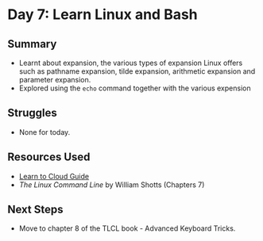 # Day 7: Learn Linux and Bash

## Summary
- Learnt about expansion, the various types of expansion Linux offers such as pathname expansion, tilde expansion, arithmetic expansion and parameter expansion.  
- Explored using the `echo` command together with the various expension 

## Struggles
- None for today.

## Resources Used
- [Learn to Cloud Guide](https://learntocloud.guide/)
- *The Linux Command Line* by William Shotts (Chapters 7)

## Next Steps
- Move to chapter 8 of the TLCL book -  Advanced Keyboard Tricks. 

